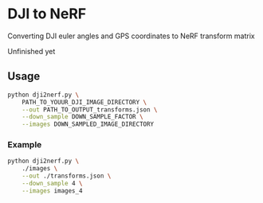 # DJI to NeRF
Converting DJI euler angles and GPS coordinates to NeRF transform matrix

Unfinished yet

## Usage
```bash
python dji2nerf.py \
    PATH_TO_YOUUR_DJI_IMAGE_DIRECTORY \
    --out PATH_TO_OUTPUT_transforms.json \
    --down_sample DOWN_SAMPLE_FACTOR \
    --images DOWN_SAMPLED_IMAGE_DIRECTORY
```
### Example
```bash
python dji2nerf.py \
    ./images \
    --out ./transforms.json \
    --down_sample 4 \
    --images images_4
```